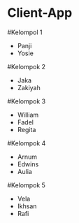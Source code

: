 # Client-App

#Kelompol 1
- Panji
- Yosie

#Kelompok 2
- Jaka
- Zakiyah

#Kelompok 3
- William
- Fadel
- Regita

#Kelompok 4
- Arnum
- Edwins
- Aulia

#Kelompok 5
- Vela
- Ikhsan
- Rafi
